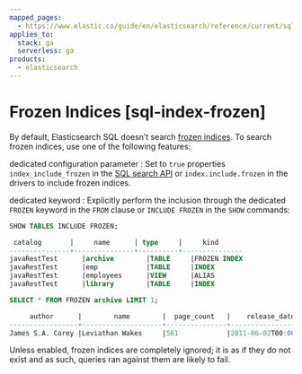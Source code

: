 ```yaml
---
mapped_pages:
  - https://www.elastic.co/guide/en/elasticsearch/reference/current/sql-index-frozen.html
applies_to:
  stack: ga
  serverless: ga
products:
  - elasticsearch
---
```


# Frozen Indices [sql-index-frozen]

By default, Elasticsearch SQL doesn’t search [frozen indices](https://www.elastic.co/docs/api/doc/elasticsearch/operation/operation-indices-unfreeze). To search frozen indices, use one of the following features:

dedicated configuration parameter
:   Set to `true` properties `index_include_frozen` in the [SQL search API](https://www.elastic.co/docs/api/doc/elasticsearch/operation/operation-sql-query) or `index.include.frozen` in the drivers to include frozen indices.

dedicated keyword
:   Explicitly perform the inclusion through the dedicated `FROZEN` keyword in the `FROM` clause or `INCLUDE FROZEN` in the `SHOW` commands:

```sql
SHOW TABLES INCLUDE FROZEN;

 catalog       |     name      | type     |     kind
---------------+---------------+----------+---------------
javaRestTest      |archive        |TABLE     |FROZEN INDEX
javaRestTest      |emp            |TABLE     |INDEX
javaRestTest      |employees      |VIEW      |ALIAS
javaRestTest      |library        |TABLE     |INDEX
```

```sql
SELECT * FROM FROZEN archive LIMIT 1;

     author      |        name        |  page_count   |    release_date
-----------------+--------------------+---------------+--------------------
James S.A. Corey |Leviathan Wakes     |561            |2011-06-02T00:00:00Z
```

Unless enabled, frozen indices are completely ignored; it is as if they do not exist and as such, queries ran against them are likely to fail.

